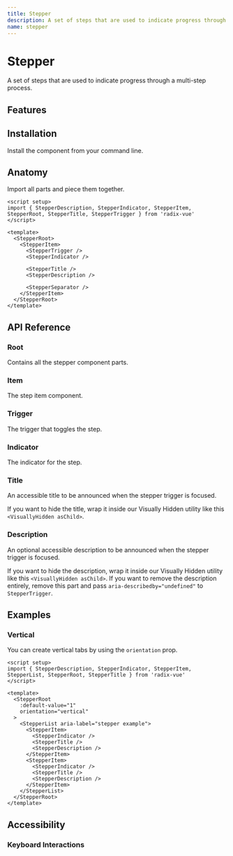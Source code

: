 ```yaml
---
title: Stepper
description: A set of steps that are used to indicate progress through a multi-step process.
name: stepper
---
```


# Stepper

<Description>
A set of steps that are used to indicate progress through a multi-step process.
</Description>

<ComponentPreview name="Stepper" />

## Features

<Highlights
  :features="[
    'Can be controlled or uncontrolled.',
    'Supports horizontal/vertical orientation.',
    'Supports linear/non-linear activation.',
    'Full keyboard navigation.',
  ]"
/>

## Installation

Install the component from your command line.

<InstallationTabs value="radix-vue" />

## Anatomy

Import all parts and piece them together.

```vue
<script setup>
import { StepperDescription, StepperIndicator, StepperItem, StepperRoot, StepperTitle, StepperTrigger } from 'radix-vue'
</script>

<template>
  <StepperRoot>
    <StepperItem>
      <StepperTrigger />
      <StepperIndicator />

      <StepperTitle />
      <StepperDescription />

      <StepperSeparator />
    </StepperItem>
  </StepperRoot>
</template>
```

## API Reference

### Root

Contains all the stepper component parts.

<!-- @include: @/meta/StepperRoot.md -->

<DataAttributesTable
  :data="[
    {
      attribute: '[data-orientation]',
      values: ['vertical', 'horizontal'],
    },
    {
      attribute: '[data-linear]',
      values: 'Present when linear'
    },
  ]"
/>

### Item

The step item component.

<!-- @include: @/meta/StepperItem.md -->

<DataAttributesTable
  :data="[
    {
      attribute: '[data-state]',
      values: ['active', 'inactive', 'completed'],
    },
    {
      attribute: '[data-disabled]',
      values: 'Present when disabled',
    },
    {
      attribute: '[data-orientation]',
      values: ['vertical', 'horizontal'],
    },
  ]"
/>

### Trigger

The trigger that toggles the step.

<!-- @include: @/meta/StepperTrigger.md -->

<DataAttributesTable
  :data="[
    {
      attribute: '[data-state]',
      values: ['active', 'inactive', 'completed'],
    },
    {
      attribute: '[data-disabled]',
      values: 'Present when disabled',
    },
    {
      attribute: '[data-orientation]',
      values: ['vertical', 'horizontal'],
    },
  ]"
/>

### Indicator

The indicator for the step.

<!-- @include: @/meta/StepperIndicator.md -->

### Title

An accessible title to be announced when the stepper trigger is focused.

If you want to hide the title, wrap it inside our Visually Hidden utility like this `<VisuallyHidden asChild>`.

<!-- @include: @/meta/StepperTitle.md -->

### Description

An optional accessible description to be announced when the stepper trigger is focused.

If you want to hide the description, wrap it inside our Visually Hidden utility like this `<VisuallyHidden asChild>`. If you want to remove the description entirely, remove this part and pass `aria-describedby="undefined"` to `StepperTrigger`.

<!-- @include: @/meta/StepperItem.md -->

## Examples

### Vertical

You can create vertical tabs by using the `orientation` prop.

```vue line=8
<script setup>
import { StepperDescription, StepperIndicator, StepperItem, StepperList, StepperRoot, StepperTitle } from 'radix-vue'
</script>

<template>
  <StepperRoot
    :default-value="1"
    orientation="vertical"
  >
    <StepperList aria-label="stepper example">
      <StepperItem>
        <StepperIndicator />
        <StepperTitle />
        <StepperDescription />
      </StepperItem>
      <StepperItem>
        <StepperIndicator />
        <StepperTitle />
        <StepperDescription />
      </StepperItem>
    </StepperList>
  </StepperRoot>
</template>
```

## Accessibility

### Keyboard Interactions

<KeyboardTable
  :data="[
    {
      keys: ['Tab'],
      description: '<span> When focus moves onto the steps, focuses the first step .</span>',
    },
    {
      keys: ['ArrowDown'],
      description: '<span> Moves focus to the next step depending on <Code>orientation</Code>.</span>',
    },
    {
      keys: ['ArrowRight'],
      description: '<span> Moves focus to the next step depending on <Code>orientation</Code> .</span>',
    },
    {
      keys: ['ArrowUp'],
      description: '<span> Moves focus to the previous step depending on <Code>orientation</Code> .</span>',
    },
    {
      keys: ['ArrowLeft'],
      description: '<span> Moves focus to the previous step depending on <Code>orientation</Code> .</span>',
    },
    {
    keys: ['Enter', 'Space'],
    description: '<span>Selects the focused step.</span>',
    },
  ]"
/>
